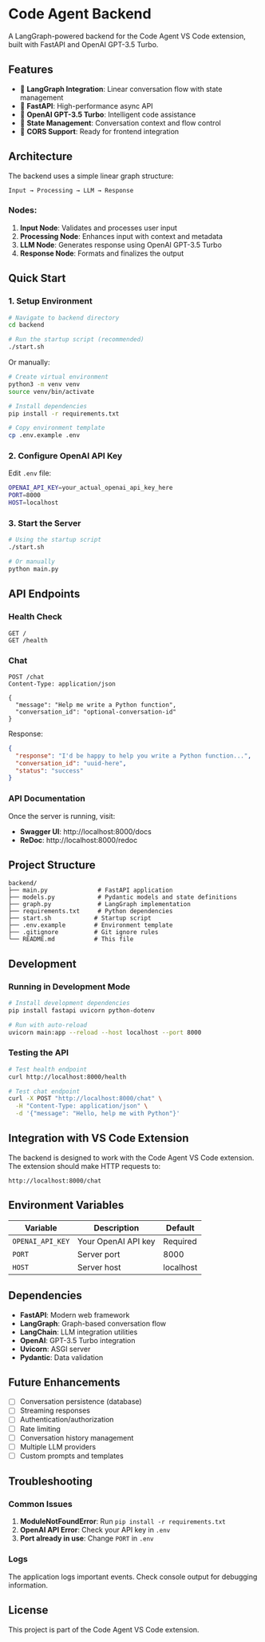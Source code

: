 # Code Agent Backend

A LangGraph-powered backend for the Code Agent VS Code extension, built with FastAPI and OpenAI GPT-3.5 Turbo.

## Features

- 🤖 **LangGraph Integration**: Linear conversation flow with state management
- 🚀 **FastAPI**: High-performance async API
- 🧠 **OpenAI GPT-3.5 Turbo**: Intelligent code assistance
- 🔄 **State Management**: Conversation context and flow control
- 📡 **CORS Support**: Ready for frontend integration

## Architecture

The backend uses a simple linear graph structure:

```
Input → Processing → LLM → Response
```

### Nodes:

1. **Input Node**: Validates and processes user input
2. **Processing Node**: Enhances input with context and metadata
3. **LLM Node**: Generates response using OpenAI GPT-3.5 Turbo
4. **Response Node**: Formats and finalizes the output

## Quick Start

### 1. Setup Environment

```bash
# Navigate to backend directory
cd backend

# Run the startup script (recommended)
./start.sh
```

Or manually:

```bash
# Create virtual environment
python3 -m venv venv
source venv/bin/activate

# Install dependencies
pip install -r requirements.txt

# Copy environment template
cp .env.example .env
```

### 2. Configure OpenAI API Key

Edit `.env` file:
```bash
OPENAI_API_KEY=your_actual_openai_api_key_here
PORT=8000
HOST=localhost
```

### 3. Start the Server

```bash
# Using the startup script
./start.sh

# Or manually
python main.py
```

## API Endpoints

### Health Check
```http
GET /
GET /health
```

### Chat
```http
POST /chat
Content-Type: application/json

{
  "message": "Help me write a Python function",
  "conversation_id": "optional-conversation-id"
}
```

Response:
```json
{
  "response": "I'd be happy to help you write a Python function...",
  "conversation_id": "uuid-here",
  "status": "success"
}
```

### API Documentation

Once the server is running, visit:
- **Swagger UI**: http://localhost:8000/docs
- **ReDoc**: http://localhost:8000/redoc

## Project Structure

```
backend/
├── main.py              # FastAPI application
├── models.py            # Pydantic models and state definitions
├── graph.py             # LangGraph implementation
├── requirements.txt     # Python dependencies
├── start.sh            # Startup script
├── .env.example        # Environment template
├── .gitignore          # Git ignore rules
└── README.md           # This file
```

## Development

### Running in Development Mode

```bash
# Install development dependencies
pip install fastapi uvicorn python-dotenv

# Run with auto-reload
uvicorn main:app --reload --host localhost --port 8000
```

### Testing the API

```bash
# Test health endpoint
curl http://localhost:8000/health

# Test chat endpoint
curl -X POST "http://localhost:8000/chat" \
  -H "Content-Type: application/json" \
  -d '{"message": "Hello, help me with Python"}'
```

## Integration with VS Code Extension

The backend is designed to work with the Code Agent VS Code extension. The extension should make HTTP requests to:

```
http://localhost:8000/chat
```

## Environment Variables

| Variable | Description | Default |
|----------|-------------|---------|
| `OPENAI_API_KEY` | Your OpenAI API key | Required |
| `PORT` | Server port | 8000 |
| `HOST` | Server host | localhost |

## Dependencies

- **FastAPI**: Modern web framework
- **LangGraph**: Graph-based conversation flow
- **LangChain**: LLM integration utilities
- **OpenAI**: GPT-3.5 Turbo integration
- **Uvicorn**: ASGI server
- **Pydantic**: Data validation

## Future Enhancements

- [ ] Conversation persistence (database)
- [ ] Streaming responses
- [ ] Authentication/authorization
- [ ] Rate limiting
- [ ] Conversation history management
- [ ] Multiple LLM providers
- [ ] Custom prompts and templates

## Troubleshooting

### Common Issues

1. **ModuleNotFoundError**: Run `pip install -r requirements.txt`
2. **OpenAI API Error**: Check your API key in `.env`
3. **Port already in use**: Change `PORT` in `.env`

### Logs

The application logs important events. Check console output for debugging information.

## License

This project is part of the Code Agent VS Code extension.
